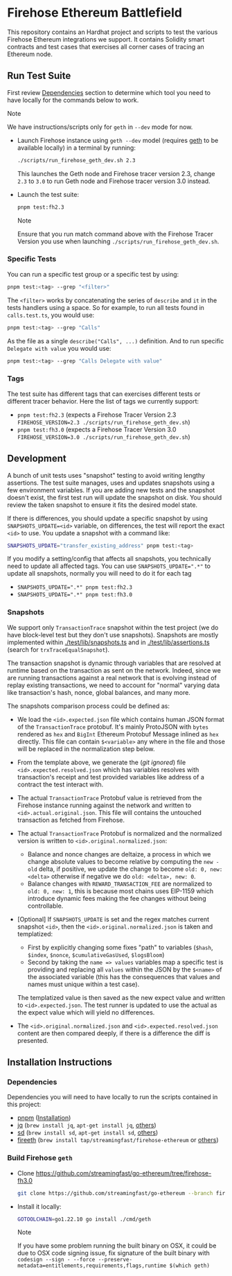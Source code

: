 # Firehose Ethereum Battlefield

This repository contains an Hardhat project and scripts to test the various Firehose Ethereum integrations we support. It contains Solidity smart contracts and test cases that exercises all corner cases of tracing an Ethereum node.

## Run Test Suite

First review [Dependencies](#dependencies) section to determine which tool you need to have locally for the commands below to work.

> [!NOTE]
> We have instructions/scripts only for `geth` in `--dev` mode for now.

- Launch Firehose instance using `geth --dev` model (requires [geth](#build-firehose-geth) to be available locally) in a terminal by running:

  ```bash
  ./scripts/run_firehose_geth_dev.sh 2.3
  ```

  This launches the Geth node and Firehose tracer version 2.3, change `2.3` to `3.0` to run Geth node and Firehose tracer version 3.0 instead.

- Launch the test suite:

  ```bash
  pnpm test:fh2.3
  ```

  > [!NOTE]
  > Ensure that you run match command above with the Firehose Tracer Version you use when launching `./scripts/run_firehose_geth_dev.sh`.

### Specific Tests

You can run a specific test group or a specific test by using:

```bash
pnpm test:<tag> --grep "<filter>"
```

The `<filter>` works by concatenating the series of `describe` and `it` in the tests handlers using a space. So for example, to run all tests found in `calls.test.ts`, you would use:

```bash
pnpm test:<tag> --grep "Calls"
```

As the file as a single `describe("Calls", ...)` definition. And to run specific `Delegate with value` you would use:

```bash
pnpm test:<tag> --grep "Calls Delegate with value"
```

### Tags

The test suite has different tags that can exercises different tests or different tracer behavior. Here the list of tags we currently support:

- `pnpm test:fh2.3` (expects a Firehose Tracer Version 2.3 `FIREHOSE_VERSION=2.3 ./scripts/run_firehose_geth_dev.sh`)
- `pnpm test:fh3.0` (expects a Firehose Tracer Version 3.0 `FIREHOSE_VERSION=3.0 ./scripts/run_firehose_geth_dev.sh`)

## Development

A bunch of unit tests uses "snapshot" testing to avoid writing lengthy assertions. The test suite manages, uses and updates snapshots using a few environment variables. If you are adding new tests and the snapshot doesn't exist, the first test run will update the snapshot on disk. You should review the taken snapshot to ensure it fits the desired model state.

If there is differences, you should update a specific snapshot by using `SNAPSHOTS_UPDATE=<id>` variable, on differences, the test will report the exact `<id>` to use. You update a snapshot with a command like:

```bash
SNAPSHOTS_UPDATE="transfer_existing_address" pnpm test:<tag>
```

If you modify a setting/config that affects all snapshots, you technically need to update all affected tags. You can use `SNAPSHOTS_UPDATE=".*"` to update all snapshots, normally you will need to do it for each tag

- `SNAPSHOTS_UPDATE=".*" pnpm test:fh2.3`
- `SNAPSHOTS_UPDATE=".*" pnpm test:fh3.0`

### Snapshots

We support only `TransactionTrace` snapshot within the test project (we do have block-level test but they don't use snapshots). Snapshots are mostly implemented within [./test/lib/snapshots.ts](./test/lib/snapshots.ts) and in [./test/lib/assertions.ts](./test/lib/assertions.ts) (search for `trxTraceEqualSnapshot`).

The transaction snapshot is dynamic through variables that are resolved at runtime based on the transaction as sent on the network. Indeed, since we are running transactions against a real network that is evolving instead of replay existing transactions, we need to account for "normal" varying data like transaction's hash, nonce, global balances, and many more.

The snapshots comparison process could be defined as:

- We load the `<id>.expected.json` file which contains human JSON format of the `TransactionTrace` protobuf. It's mainly ProtoJSON with `bytes` rendered as `hex` and `BigInt` Ethereum Protobuf Message inlined as `hex` directly. This file can contain `$<variable>` any where in the file and those will be replaced in the normalization step below.
- From the template above, we generate the (_git ignored_) file `<id>.expected.resolved.json` which has variables resolves with transaction's receipt and test provided variables like address of a contract the test interact with.
- The actual `TransactionTrace` Protobuf value is retrieved from the Firehose instance running against the network and written to `<id>.actual.original.json`. This file will contains the untouched transaction as fetched from Firehose.
- The actual `TransactionTrace` Protobuf is normalized and the normalized version is written to `<id>.original.normalized.json`:
  - Balance and nonce changes are deltaize, a process in which we change absolute values to become relative by computing the `new - old` delta, if positive, we update the change to become `old: 0, new: <delta>` otherwise if negative we do `old: <delta>, new: 0`.
  - Balance changes with `REWARD_TRANSACTION_FEE` are normalized to `old: 0, new: 1`, this is because most chains uses EIP-1159 which introduce dynamic fees making the fee changes without being controllable.
- [Optional] If `SNAPSHOTS_UPDATE` is set and the regex matches current snapshot `<id>`, then the `<id>.original.normalized.json` is taken and templatized:

  - First by explicitly changing some fixes "path" to variables (`$hash`, `$index`, `$nonce`, `$cumulativeGasUsed`, `$logsBloom`)
  - Second by taking the `name => values` variables map a specific test is providing and replacing all `values` within the JSON by the `$<name>` of the associated variable (this has the consequences that values and names must unique within a test case).

  The templatized value is then saved as the new expect value and written to `<id>.expected.json`. The test runner is updated to use the actual as the expect value which will yield no differences.

- The `<id>.original.normalized.json` and `<id>.expected.resolved.json` content are then compared deeply, if there is a difference the diff is presented.

## Installation Instructions

### Dependencies

Dependencies you will need to have locally to run the scripts contained in this project:

- [pnpm](https://pnpm.io/) ([Installation](https://pnpm.io/installation))
- [jq](https://jqlang.github.io/jq/) (`brew install jq`, `apt-get install jq`, [others](https://jqlang.github.io/jq/download/))
- [sd](https://github.com/chmln/sd?tab=readme-ov-file#sd---search--displace) (`brew install sd`, `apt-get install sd`, [others](https://github.com/chmln/sd?tab=readme-ov-file#installation))
- [fireeth](https://github.com/streamingfast/firehose-ethereum) (`brew install tap/streamingfast/firehose-ethereum` or [others](https://github.com/streamingfast/firehose-core/tree/develop?tab=readme-ov-file#installation))

### Build Firehose `geth`

- Clone https://github.com/streamingfast/go-ethereum/tree/firehose-fh3.0

  ```bash
  git clone https://github.com/streamingfast/go-ethereum --branch firehose-fh3.0 --single-branch <folder>
  ```

- Install it locally:

  ```bash
  GOTOOLCHAIN=go1.22.10 go install ./cmd/geth
  ```

  > [!NOTE]
  > If you have some problem running the built binary on OSX, it could be due to OSX code signing issue, fix signature of the built binary with `codesign --sign - --force --preserve-metadata=entitlements,requirements,flags,runtime $(which geth)`
